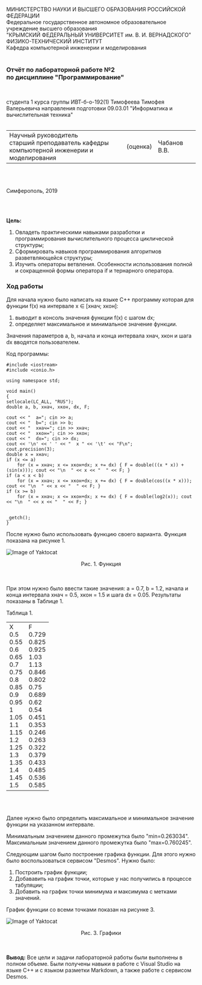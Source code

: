 МИНИСТЕРСТВО НАУКИ  И ВЫСШЕГО ОБРАЗОВАНИЯ РОССИЙСКОЙ ФЕДЕРАЦИИ  
Федеральное государственное автономное образовательное учреждение высшего образования  
"КРЫМСКИЙ ФЕДЕРАЛЬНЫЙ УНИВЕРСИТЕТ им. В. И. ВЕРНАДСКОГО"  
ФИЗИКО-ТЕХНИЧЕСКИЙ ИНСТИТУТ  
Кафедра компьютерной инженерии и моделирования
<br/><br/>

### Отчёт по лабораторной работе №2<br/> по дисциплине "Программирование"
<br/>

студента 1 курса группы ИВТ-б-о-192(1)
Тимофеева Тимофея Валерьевича
направления подготовки 09.03.01 "Информатика и вычислительная техника"  
<br/>

<table>
<tr><td>Научный руководитель<br/> старший преподаватель кафедры<br/> компьютерной инженерии и моделирования</td>
<td>(оценка)</td>
<td>Чабанов В.В.</td>
</tr>
</table>
<br/><br/>

Симферополь, 2019

<br/><br/>

**Цель:**
1. Овладеть практическими навыками разработки и программирования вычислительного процесса циклической структуры;
2. Сформировать навыков программирования алгоритмов разветвляющейся структуры;
3. Изучить операторы ветвления. Особенности использования полной и сокращенной формы оператора if и тернарного оператора.

### Ход работы

Для начала нужно было написать на языке C++ программу которая для функции f(x) на интервале x ∈ [хнач; xкон]:
1. выводит в консоль значения функции f(x) с шагом dx;
2. определяет максимальное и минимальное значение функции.

Значения параметров a, b, начала и конца интервала хнач, xкон и шага dx вводятся пользователем.

Код программы:

    #include <iostream>
    #include <conio.h>

    using namespace std;

    void main()
    {
	setlocale(LC_ALL, "RUS");
	double a, b, xнач, xкон, dx, F;
	
	cout << "  a="; cin >> a;
	cout << "  b="; cin >> b;
	cout << "  xнач="; cin >> xнач;
	cout << "  xкон="; cin >> xкон;
	cout << "  dx="; cin >> dx;
	cout << '\n' << ' ' << "  x " << '\t' << "F\n";
	cout.precision(3);
	double x = xнач;
	if (x <= a)
		for (x = xнач; x <= xкон+dx; x += dx) { F = double(((x * x)) + (sin(x))); cout << "\n  " << x << "  " << F; }
	if (a < x < b)
		for (x = xнач; x <= xкон+dx; x += dx) { F = double(cos((x * x))); cout << "\n  " << x << "  " << F; }
	if (x >= b)
		for (x = xнач; x <= xкон+dx; x += dx) { F = double(log2(x)); cout << "\n  " << x << "  " << F; }

	
	_getch();
	}

После нужно было использовать функцию своего варианта. Функция показана на рисунке 1.

![Image of Yaktocat](https://github.com/valeti00/labrab/blob/master/labrab2/chrome_Xq9Dxxg7rj.png?raw=true) 
<center>Рис. 1. Функция</center>
<br/><br/>

При этом нужно было ввести такие значения: a = 0.7, b = 1.2, начала и конца интервала хнач = 0.5, xкон = 1.5 и шага dx = 0.05. Результаты показаны в Таблице 1.

Таблица 1.

<table>
<tr><td>X<br/>0.5<br/>0.55<br/>0.6<br/>0.65<br/>0.7<br/>0.75<br/>0.8<br/>0.85<br/>0.9<br/>0.95<br/>1<br/>1.05<br/>1.1<br/>1.15<br/>1.2<br/>1.25<br/>1.3<br/>1.35<br/>1.4<br/>1.45<br/>1.5</td>
<td>F<br/>0.729<br/>0.825<br/>0.925<br/>1.03<br/>1.13<br/>0.846<br/>0.802<br/>0.75<br/>0.689<br/>0.62<br/>0.54<br/>0.451<br/>0.353<br/>0.246<br/>0.263<br/>0.322<br/>0.379<br/>0.433<br/>0.485<br/>0.536<br/>0.585<br/>
</tr>
</table>
<br/><br/>

Далее нужно было определить максимальное и минимальное значение функции на указанном интервале. 

Минимальным значением данного промежутка было "min=0.263034".
Максимальным значением данного промежутка было "max=0.760245".

Следующим шагом было построение графика функции. Для этого нужно было воспользоваться сервисом "Desmos". Нужно было:
1. Построить график функции;
2. Добававить на график точки, которые у нас получились в процессе табуляции;
3. Добавить на график точки минимума и максимума с метками значений.

График функции со всеми точками показан на рисунке 3.

![Image of Yaktocat](https://github.com/valeti00/labrab/blob/master/labrab2/chrome_LmoyV69YxO.png?raw=true) 
<center>Рис. 3. Графики</center>
<br/><br/>

**Вывод:** Все цели и задачи лабораторной работы были выполнены в полном объеме. Были получены навыки в работе с Visual Studio на языке C++ и с языком разметки Markdown, а также работе с сервисом Desmos.

